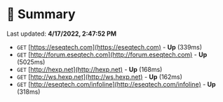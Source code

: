 # 📖 Summary
Last updated: **4/17/2022, 2:47:52 PM**

- `GET` [https://eseqtech.com](https://eseqtech.com) - **Up** (339ms)
- `GET` [http://forum.eseqtech.com](http://forum.eseqtech.com) - **Up** (5025ms)
- `GET` [http://hexp.net](http://hexp.net) - **Up** (168ms)
- `GET` [http://ws.hexp.net](http://ws.hexp.net) - **Up** (162ms)
- `GET` [http://eseqtech.com/infoline](http://eseqtech.com/infoline) - **Up** (318ms)
